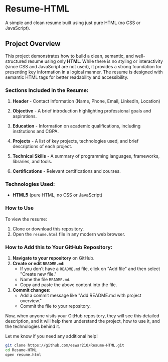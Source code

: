 # Resume-HTML
A simple and clean resume built using just pure HTML (no CSS or JavaScript).

## Project Overview

This project demonstrates how to build a clean, semantic, and well-structured resume using only **HTML**. While there is no styling or interactivity (since CSS and JavaScript are not used), it provides a strong foundation for presenting key information in a logical manner. The resume is designed with semantic HTML tags for better readability and accessibility.

### Sections Included in the Resume:

1. **Header** - Contact Information (Name, Phone, Email, LinkedIn, Location)
   
2. **Objective** - A brief introduction highlighting professional goals and aspirations.
   
3. **Education** - Information on academic qualifications, including institutions and CGPA.
   
4. **Projects** - A list of key projects, technologies used, and brief descriptions of each project.
   
5. **Technical Skills** - A summary of programming languages, frameworks, libraries, and tools.
   
6. **Certifications** - Relevant certifications and courses.

### Technologies Used:

- **HTML5** (pure HTML, no CSS or JavaScript)
  
### How to Use

To view the resume:

1. Clone or download this repository.
2. Open the `resume.html` file in any modern web browser.


### How to Add this to Your GitHub Repository:

1. **Navigate to your repository** on GitHub.
2. **Create or edit `README.md`**:
   - If you don't have a `README.md` file, click on "Add file" and then select "Create new file."
   - Name the file `README.md`.
   - Copy and paste the above content into the file.
3. **Commit changes**:
   - Add a commit message like "Add README.md with project overview."
   - Commit the file to your repository.

Now, when anyone visits your GitHub repository, they will see this detailed description, and it will help them understand the project, how to use it, and the technologies behind it.

Let me know if you need any additional help!

```bash
git clone https://github.com/eswar210/Resume-HTML.git
cd Resume-HTML
open resume.html


